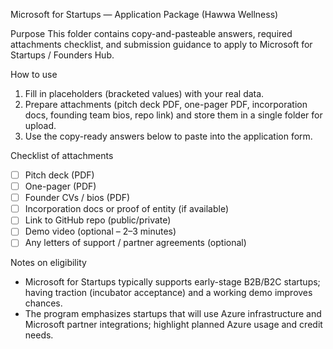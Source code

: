 Microsoft for Startups — Application Package (Hawwa Wellness)

Purpose
This folder contains copy-and-pasteable answers, required attachments checklist, and submission guidance to apply to Microsoft for Startups / Founders Hub.

How to use
1. Fill in placeholders (bracketed values) with your real data.
2. Prepare attachments (pitch deck PDF, one-pager PDF, incorporation docs, founding team bios, repo link) and store them in a single folder for upload.
3. Use the copy-ready answers below to paste into the application form.

Checklist of attachments
- [ ] Pitch deck (PDF)
- [ ] One-pager (PDF)
- [ ] Founder CVs / bios (PDF)
- [ ] Incorporation docs or proof of entity (if available)
- [ ] Link to GitHub repo (public/private)
- [ ] Demo video (optional – 2–3 minutes)
- [ ] Any letters of support / partner agreements (optional)

Notes on eligibility
- Microsoft for Startups typically supports early-stage B2B/B2C startups; having traction (incubator acceptance) and a working demo improves chances.
- The program emphasizes startups that will use Azure infrastructure and Microsoft partner integrations; highlight planned Azure usage and credit needs.
